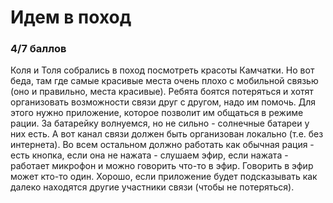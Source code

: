 # Идем в поход
### 4/7 баллов
Коля и Толя собрались в поход посмотреть красоты Камчатки. Но вот беда, там где самые красивые места очень плохо с мобильной связью (оно и правильно, места красивые). Ребята боятся потеряться и хотят организовать возможности связи друг с другом, надо им помочь.
Для этого нужно приложение, которое позволит им общаться в режиме рации. За батарейку волнуемся, но не сильно - солнечные батареи у них есть. А вот канал связи должен быть организован локально (т.е. без интернета). Во всем остальном должно работать как обычная рация - есть кнопка, если она не нажата - слушаем эфир, если нажата - работает микрофон и можно говорить что-то в эфир. Говорить в эфир может кто-то один.
Хорошо, если приложение будет подсказывать как далеко находятся другие участники связи (чтобы не потеряться).
